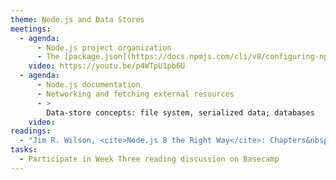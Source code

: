 ```yaml
---
theme: Node.js and Data Stores
meetings:
  - agenda:
      - Node.js project organization
      - The [package.json](https://docs.npmjs.com/cli/v8/configuring-npm/package-json) file
    video: https://youtu.be/p4WTpU1pb6U
  - agenda:
      - Node.js documentation
      - Networking and fetching external resources
      - >
        Data-store concepts: file system, serialized data; databases
    video:
readings:
  - "Jim R. Wilson, <cite>Node.js 8 the Right Way</cite>: Chapters&nbsp;5–6"
tasks:
  - Participate in Week Three reading discussion on Basecamp
---
```

